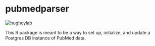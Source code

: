 # pubmedparser

[![hugheylab](https://circleci.com/gh/hugheylab/pubmedparser.svg?style=svg)](https://app.circleci.com/pipelines/github/hugheylab/pubmedparser)

This R package is meant to be a way to set up, initialize, and update a Postgres DB instance of PubMed data.
